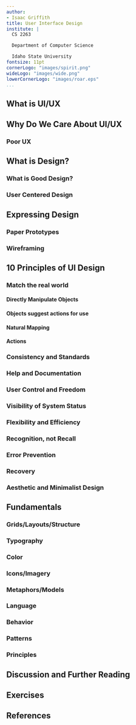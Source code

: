 ```yaml
---
author:
- Isaac Griffith
title: User Interface Design
institute: |
  CS 2263

  Department of Computer Science

  Idaho State University
fontsize: 11pt
cornerLogo: "images/spirit.png"
wideLogo: "images/wide.png"
lowerCornerLogo: "images/roar.eps"
...
```


## What is UI/UX

## Why Do We Care About UI/UX

### Poor UX

## What is Design?

### What is Good Design?

### User Centered Design

## Expressing Design

### Paper Prototypes

### Wireframing

## 10 Principles of UI Design

### Match the real world

#### Directly Manipulate Objects

#### Objects suggest actions for use

#### Natural Mapping

#### Actions

### Consistency and Standards

### Help and Documentation

### User Control and Freedom

### Visibility of System Status

### Flexibility and Efficiency

### Recognition, not Recall

### Error Prevention

### Recovery

### Aesthetic and Minimalist Design

## Fundamentals

### Grids/Layouts/Structure

### Typography

### Color

### Icons/Imagery

### Metaphors/Models

### Language

### Behavior

### Patterns

### Principles

## Discussion and Further Reading

## Exercises

## References
